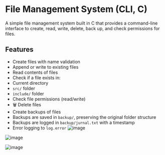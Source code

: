 # File Management System (CLI, C)

A simple file management system built in C that provides a command-line interface to create, read, write, delete, back up, and check permissions for files.

##  Features

-  Create files with name validation
-  Append or write to existing files
-  Read contents of files
-  Check if a file exists in:
  - Current directory
  - `src/` folder
  - `include/` folder
-  Check file permissions (read/write)
- 🗑 Delete files
-  Create backups of files
  - Backups are saved in `backup/`, preserving the original folder structure
  - Backups are logged in `backup/jurnal.txt` with a timestamp
-  Error logging to `log.error`
  ![image](https://github.com/user-attachments/assets/45aa8ad9-3fee-4a2a-84d4-348613fe6dbe)

  ![image](https://github.com/user-attachments/assets/c9f1ff91-d54b-4b8f-9525-23c3f208a3fd)

  ![image](https://github.com/user-attachments/assets/061b95c1-40bd-4093-a545-3b3c30a67a35)
